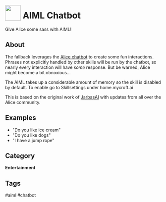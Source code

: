 # <img src='https://raw.githack.com/FortAwesome/Font-Awesome/master/svgs/solid/robot.svg' card_color='#40DBB0' width='50' height='50' style='vertical-align:bottom'/> AIML Chatbot
 
Give Alice some sass with AIML!

## About 
The fallback leverages the [Alice chatbot](https://www.chatbots.org/chatbot/a.l.i.c.e/) to create some fun interactions.  Phrases not explicitly handled by other skills will be run by the chatbot, so nearly every interaction will have _some_ response.  But be warned, Alice might become a bit obnoxious...

The AIML takes up a considerable amount of memory so the skill is disabled by default. To enable go to Skillsettings under home.mycroft.ai

This is based on the original work of [JarbasAI](https://github.com/JarbasAI) with updates from all over the Alice community.

## Examples 
* "Do you like ice cream"
* "Do you like dogs"
* "I have a jump rope"


## Category
**Entertainment**

## Tags
#aiml
#chatbot
